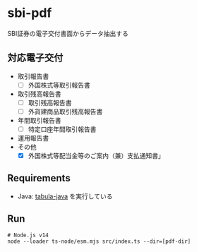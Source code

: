 # sbi-pdf

SBI証券の電子交付書面からデータ抽出する

## 対応電子交付

- 取引報告書
  - [ ] 外国株式等取引報告書
- 取引残高報告書
  - [ ] 取引残高報告書
  - [ ] 外貨建商品取引残高報告書
- 年間取引報告書
  - [ ] 特定口座年間取引報告書
- 運用報告書
- その他
  - [x] 外国株式等配当金等のご案内（兼）支払通知書」

## Requirements

- Java: [tabula-java](https://github.com/tabulapdf/tabula-java) を実行している

## Run

```
# Node.js v14
node --loader ts-node/esm.mjs src/index.ts --dir=[pdf-dir]
```


